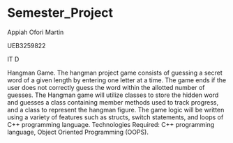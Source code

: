 # Semester_Project 
Appiah Ofori Martin

UEB3259822

IT D

Hangman Game.
The hangman project game consists of guessing a secret word of a given length by entering one letter at a time. The game ends if the user does not correctly guess the word within the allotted number of guesses. The Hangman game will utilize classes to store the hidden word and guesses a class containing member methods used to track progress, and a class to represent the hangman figure. The game logic will be written using a variety of features such as structs, switch statements, and loops of C++ programming language.
Technologies Required: C++ programming language, Object Oriented Programming (OOPS).

